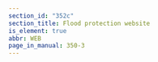 ```yaml
---
section_id: "352c"
section_title: Flood protection website
is_element: true
abbr: WEB
page_in_manual: 350-3
---
```

